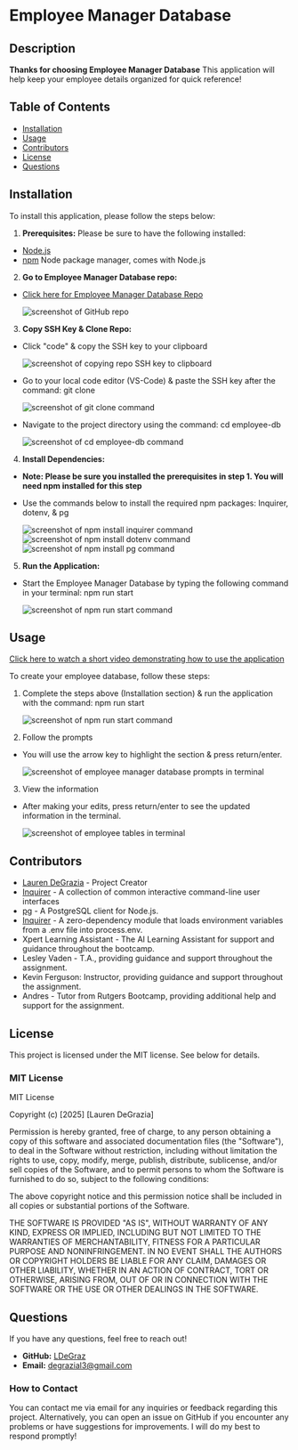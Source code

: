 # Employee Manager Database
## Description
**Thanks for choosing Employee Manager Database** This application will help keep your employee details organized for quick reference!

## Table of Contents
- [Installation](#installation)
- [Usage](#usage)
- [Contributors](#contributors)
- [License](#license)
- [Questions](#questions)

## Installation
To install this application, please follow the steps below:

1. **Prerequisites:** Please be sure to have the following installed:
- [Node.js](https://nodejs.or/)
- [npm](https://www.npmjs.com/) Node package manager, comes with Node.js

2. **Go to Employee Manager Database repo:**
- [Click here for Employee Manager Database Repo](https://github.com/LDegraz/employee-db.git)

   ![screenshot of GitHub repo](./assets/repo_ss.png)

3. **Copy SSH Key & Clone Repo:**
- Click "code" & copy the SSH key to your clipboard

   ![screenshot of copying repo SSH key to clipboard](./assets/ssh_key.png)

- Go to your local code editor (VS-Code) & paste the SSH key after the command: git clone

   ![screenshot of git clone command](./assets/clone_key.png)

- Navigate to the project directory using the command: cd employee-db

   ![screenshot of cd employee-db command](./assets/cd.png)

4. **Install Dependencies:**
- **Note: Please be sure you installed the prerequisites in step 1. You will need npm installed for this step**
- Use the commands below to install the required npm packages: Inquirer, dotenv, & pg

   ![screenshot of npm install inquirer command](./assets/inquirer.png)
   ![screenshot of npm install dotenv command](./assets/dotenv.png)
   ![screenshot of npm install pg command](./assets/pg.png)

5. **Run the Application:**
- Start the Employee Manager Database by typing the following command in your terminal: npm run start

   ![screenshot of npm run start command](./assets/run_start.png)

## Usage
[Click here to watch a short video demonstrating how to use the application](https://drive.google.com/file/d/16l-kQPBHA2wEJWGnT4J3RuzAUIdbLuPS/view)

To create your employee database, follow these steps:
1. Complete the steps above (Installation section) & run the application with the command: npm run start

   ![screenshot of npm run start command](./assets/run_start.png)

2. Follow the prompts
- You will use the arrow key to highlight the section & press return/enter.

   ![screenshot of employee manager database prompts in terminal](./assets/prompts.png)

3. View the information
- After making your edits, press return/enter to see the updated information in the terminal.  

   ![screenshot of employee tables in terminal](./assets/tables.png)

## Contributors
- [Lauren DeGrazia](https://github.com/LDegraz/employee-db.git) - Project Creator
- [Inquirer](https://www.npmjs.com/package/inquirer) - A collection of common interactive command-line user interfaces
- [pg](https://www.npmjs.com/package/pg) - A PostgreSQL client for Node.js.
- [Inquirer](https://www.npmjs.com/package/dotenv) - A zero-dependency module that loads environment variables from a .env file into process.env.
- Xpert Learning Assistant - The AI Learning Assistant for support and guidance throughout the bootcamp.
- Lesley Vaden - T.A., providing guidance and support throughout the assignment. 
- Kevin Ferguson: Instructor, providing guidance and support throughout the assignment.
- Andres - Tutor from Rutgers Bootcamp, providing additional help and support for the assignment.

## License
This project is licensed under the MIT license. See below for details.

### MIT License

MIT License

Copyright (c) [2025] [Lauren DeGrazia]

Permission is hereby granted, free of charge, to any person obtaining a copy
of this software and associated documentation files (the "Software"), to deal
in the Software without restriction, including without limitation the rights
to use, copy, modify, merge, publish, distribute, sublicense, and/or sell
copies of the Software, and to permit persons to whom the Software is
furnished to do so, subject to the following conditions:

The above copyright notice and this permission notice shall be included in all
copies or substantial portions of the Software.

THE SOFTWARE IS PROVIDED "AS IS", WITHOUT WARRANTY OF ANY KIND, EXPRESS OR
IMPLIED, INCLUDING BUT NOT LIMITED TO THE WARRANTIES OF MERCHANTABILITY,
FITNESS FOR A PARTICULAR PURPOSE AND NONINFRINGEMENT. IN NO EVENT SHALL THE
AUTHORS OR COPYRIGHT HOLDERS BE LIABLE FOR ANY CLAIM, DAMAGES OR OTHER
LIABILITY, WHETHER IN AN ACTION OF CONTRACT, TORT OR OTHERWISE, ARISING FROM,
OUT OF OR IN CONNECTION WITH THE SOFTWARE OR THE USE OR OTHER DEALINGS IN THE
SOFTWARE.

## Questions
If you have any questions, feel free to reach out!
- **GitHub:** [LDeGraz](https://github.com/LDegraz)
- **Email:** [degrazial3@gmail.com](mailto:degrazial3@gmail.com)

### How to Contact
You can contact me via email for any inquiries or feedback regarding this project. Alternatively, you can open an issue on GitHub if you encounter any problems or have suggestions for improvements. I will do my best to respond promptly!

